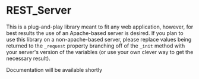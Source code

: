 # REST_Server

This is a plug-and-play library meant to fit any web application, however, for best results the use of an Apache-based server is desired. If you plan to use this library on a non-apache-based server, please replace values being returned to the `_request` property branching off of the `_init` method with your server's version of the variables (or use your own clever way to get the necessary result).

Documentation will be available shortly
